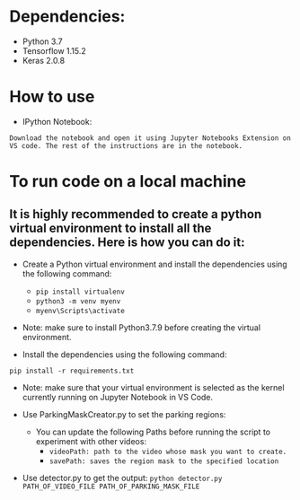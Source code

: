 # Dependencies:

* Python 3.7
* Tensorflow 1.15.2
* Keras 2.0.8

# How to use

* IPython Notebook:

``` Download the notebook and open it using Jupyter Notebooks Extension on VS code. The rest of the instructions are in the notebook. ```

# To run code on a local machine

## It is highly recommended to create a python virtual environment to install all the dependencies. Here is how you can do it:

* Create a Python virtual environment and install the dependencies using the following command:

    * ```pip install virtualenv```
    * ```python3 -m venv myenv```
    * ```myenv\Scripts\activate```

* Note: make sure to install Python3.7.9 before creating the virtual environment.

* Install the dependencies using the following command:

``` pip install -r requirements.txt ```

* Note: make sure that your virtual environment is selected as the kernel currently running on Jupyter Notebook in VS Code.

* Use ParkingMaskCreator.py to set the parking regions:
    * You can update the following Paths before running the script to experiment with other videos:
        * ```videoPath: path to the video whose mask you want to create.```
        * ```savePath: saves the region mask to the specified location```

* Use detector.py to get the output:
``` python detector.py PATH_OF_VIDEO_FILE PATH_OF_PARKING_MASK_FILE ```


